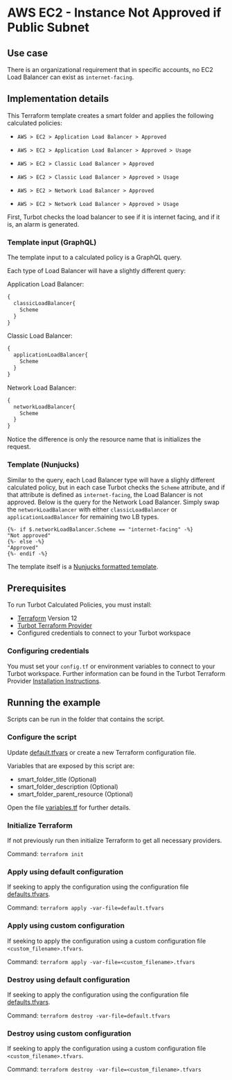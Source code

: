 # AWS EC2 - Instance Not Approved if Public Subnet

## Use case

There is an organizational requirement that in specific accounts, no EC2 Load Balancer can exist as `internet-facing`. 

## Implementation details

This Terraform template creates a smart folder and applies the following calculated policies:

- `AWS > EC2 > Application Load Balancer > Approved`
- `AWS > EC2 > Application Load Balancer > Approved > Usage`

- `AWS > EC2 > Classic Load Balancer > Approved`
- `AWS > EC2 > Classic Load Balancer > Approved > Usage`

- `AWS > EC2 > Network Load Balancer > Approved`
- `AWS > EC2 > Network Load Balancer > Approved > Usage`

First, Turbot checks the load balancer to see if it is internet facing, and if it is, an alarm is generated.

### Template input (GraphQL)

The template input to a calculated policy is a GraphQL query.

Each type of Load Balancer will have a slightly different query:

Application Load Balancer:
```graphql
{
  classicLoadBalancer{
    Scheme
  }
}
```

Classic Load Balancer:
```graphql
{
  applicationLoadBalancer{
    Scheme
  }
}
```

Network Load Balancer:
```graphql
{
  networkLoadBalancer{
    Scheme
  }
}
```

Notice the difference is only the resource name that is initializes the request.

### Template (Nunjucks)

Similar to the query, each Load Balancer type will have a slighly different calculated policy, but in each case Turbot checks the `Scheme` attribute, and if that attribute is defined as `internet-facing`, the Load Balancer is not approved.
Below is the query for the Network Load Balancer. Simply swap the `networkLoadBalancer` with either `classicLoadBalancer` or `applicationLoadBalancer` for remaining two LB types.

```nunjucks
{%- if $.networkLoadBalancer.Scheme == "internet-facing" -%}
"Not approved"
{%- else -%}
"Approved"
{%- endif -%}
```

The template itself is a [Nunjucks formatted template](https://mozilla.github.io/nunjucks/templating.html).

## Prerequisites

To run Turbot Calculated Policies, you must install:

- [Terraform](https://www.terraform.io) Version 12
- [Turbot Terraform Provider](https://turbot.com/v5/docs/reference/terraform/provider)
- Configured credentials to connect to your Turbot workspace

### Configuring credentials

You must set your `config.tf` or environment variables to connect to your Turbot workspace.
Further information can be found in the Turbot Terraform Provider [Installation Instructions](https://turbot.com/v5/docs/reference/terraform/provider).

## Running the example

Scripts can be run in the folder that contains the script.

### Configure the script

Update [default.tfvars](default.tfvars) or create a new Terraform configuration file.

Variables that are exposed by this script are:

- smart_folder_title (Optional)
- smart_folder_description (Optional)
- smart_folder_parent_resource (Optional)

Open the file [variables.tf](variables.tf) for further details.

### Initialize Terraform

If not previously run then initialize Terraform to get all necessary providers.

Command: `terraform init`

### Apply using default configuration

If seeking to apply the configuration using the configuration file [defaults.tfvars](defaults.tfvars).

Command: `terraform apply -var-file=default.tfvars`

### Apply using custom configuration

If seeking to apply the configuration using a custom configuration file `<custom_filename>.tfvars`.

Command: `terraform apply -var-file=<custom_filename>.tfvars`

### Destroy using default configuration

If seeking to apply the configuration using the configuration file [defaults.tfvars](defaults.tfvars).

Command: `terraform destroy -var-file=default.tfvars`

### Destroy using custom configuration

If seeking to apply the configuration using a custom configuration file `<custom_filename>.tfvars`.

Command: `terraform destroy -var-file=<custom_filename>.tfvars`
